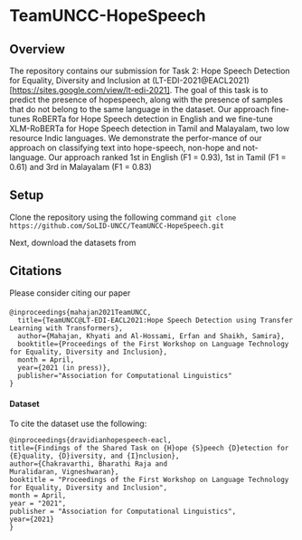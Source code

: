 # TeamUNCC-HopeSpeech
 
 ## Overview
The repository contains our submission for Task  2:    Hope  Speech  Detection  for  Equality,  Diversity  and  Inclusion at  (LT-EDI-2021@EACL2021)[https://sites.google.com/view/lt-edi-2021]. The  goal  of this  task  is  to  predict  the  presence  of  hopespeech,  along  with  the  presence  of  samples that  do  not  belong  to  the  same  language  in the dataset. Our approach  fine-tunes  RoBERTa  for  Hope  Speech  detection in  English  and we fine-tune XLM-RoBERTa for Hope Speech detection in Tamil  and  Malayalam,  two  low  resource  Indic  languages. We  demonstrate  the  perfor-mance  of  our  approach  on  classifying  text into hope-speech, non-hope and not-language.   Our approach ranked 1st in English (F1 = 0.93), 1st in Tamil (F1 = 0.61) and 3rd in Malayalam (F1 = 0.83)

## Setup

Clone the repository using the following command ``git clone https://github.com/SoLID-UNCC/TeamUNCC-HopeSpeech.git``

Next, download the datasets from



## Citations

Please consider citing our paper
####

```
@inproceedings{mahajan2021TeamUNCC,
  title={TeamUNCC@LT-EDI-EACL2021:Hope Speech Detection using Transfer Learning with Transformers},
  author={Mahajan, Khyati and Al-Hossami, Erfan and Shaikh, Samira},
  booktitle={Proceedings of the First Workshop on Language Technology for Equality, Diversity and Inclusion},
  month = April,
  year={2021 (in press)},
  publisher="Association for Computational Linguistics"
}
```


#### Dataset

To cite the dataset use the following:
```
@inproceedings{dravidianhopespeech-eacl,
title={Findings of the Shared Task on {H}ope {S}peech {D}etection for {E}quality, {D}iversity, and {I}nclusion},
author={Chakravarthi, Bharathi Raja and
Muralidaran, Vigneshwaran},
booktitle = "Proceedings of the First Workshop on Language Technology for Equality, Diversity and Inclusion",
month = April,
year = "2021",
publisher = "Association for Computational Linguistics",
year={2021}
}
```
